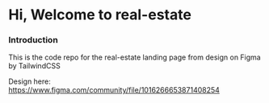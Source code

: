 # Hi, Welcome to real-estate

### Introduction
This is the code repo for the real-estate landing page from design on Figma by TailwindCSS

Design here: https://www.figma.com/community/file/1016266653871408254
